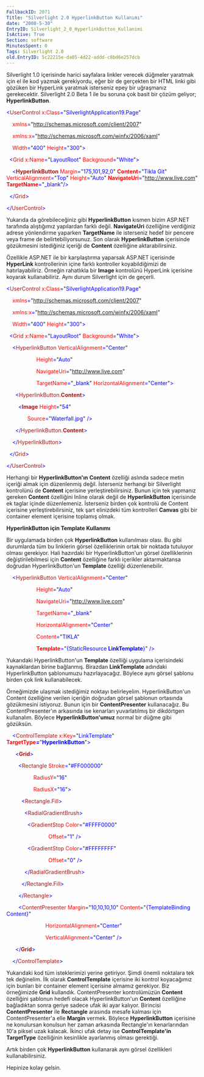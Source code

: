 ```yaml
---
FallbackID: 2071
Title: "Silverlight 2.0 HyperlinkButton Kullanımı"
date: "2008-5-30"
EntryID: Silverlight_2_0_HyperlinkButton_Kullanimi
IsActive: True
Section: software
MinutesSpent: 0
Tags: Silverlight 2.0
old.EntryID: 5c22215e-da05-4d22-addd-c8bd6e257dcb
---
```

Silverlight 1.0 içerisinde harici sayfalara linkler verecek düğmeler
yaratmak için el ile kod yazmak gerekiyordu, eğer bir de gerçekten bir
HTML linki gibi gözüken bir HyperLink yaratmak isterseniz epey bir
uğraşmanız gerekecektir. Silverlight 2.0 Beta 1 ile bu soruna çok basit
bir çözüm geliyor; **HyperlinkButton**.

<span style="color: blue;">\<</span><span
style="color: #a31515;">UserControl</span><span style="color: blue;">
</span><span style="color: red;">x:Class</span><span
style="color: blue;">=</span>"<span
style="color: blue;">SilverlightApplication19.Page</span>"

<span style="color: blue;">    </span><span
style="color: red;">xmlns</span><span
style="color: blue;">=</span>"<span
style="color: blue;">http://schemas.microsoft.com/client/2007</span>"

<span style="color: blue;">    </span><span
style="color: red;">xmlns:x</span><span
style="color: blue;">=</span>"<span
style="color: blue;">http://schemas.microsoft.com/winfx/2006/xaml</span>"

<span style="color: blue;">    </span><span
style="color: red;">Width</span><span
style="color: blue;">=</span>"<span
style="color: blue;">400</span>"<span style="color: blue;"> </span><span
style="color: red;">Height</span><span
style="color: blue;">=</span>"<span
style="color: blue;">300</span>"<span style="color: blue;">\></span>

<span style="color: blue;">  \<</span><span
style="color: #a31515;">Grid</span><span style="color: blue;">
</span><span style="color: red;">x:Name</span><span
style="color: blue;">=</span>"<span
style="color: blue;">LayoutRoot</span>"<span style="color: blue;">
</span><span style="color: red;">Background</span><span
style="color: blue;">=</span>"<span
style="color: blue;">White</span>"<span style="color: blue;">\></span>

<span style="color: blue;">    \<</span><span
style="color: #a31515;">**HyperlinkButton**</span><span
style="color: blue;"> </span><span
style="color: red;">Margin</span><span
style="color: blue;">=</span>"<span
style="color: blue;">175,101,92,0</span>"<span style="color: blue;">
</span><span style="color: red;"> **Content**</span><span
style="color: blue;">=</span>"<span style="color: blue;">Tikla
Git</span>"<span style="color: blue;"> </span><span
style="color: red;">VerticalAlignment</span><span
style="color: blue;">=</span>"<span
style="color: blue;">Top</span>"<span style="color: blue;"> </span><span
style="color: red;">Height</span><span
style="color: blue;">=</span>"<span
style="color: blue;">Auto</span>"<span style="color: blue;">
</span><span style="color: red;"> **NavigateUri**</span><span
style="color: blue;">=</span>"<span
style="color: blue;">http://www.live.com</span>"<span
style="color: blue;"> </span><span style="color: red;">
**TargetName**</span><span style="color: blue;">=</span>"<span
style="color: blue;">\_blank</span>"<span
style="color: blue;">/\></span>

<span style="color: blue;">  \</</span><span
style="color: #a31515;">Grid</span><span style="color: blue;">\></span>

<span style="color: blue;">\</</span><span
style="color: #a31515;">UserControl</span><span
style="color: blue;">\></span>

Yukarıda da görebileceğiniz gibi **HyperlinkButton** kısmen bizim
ASP.NET tarafında alıştığımız yapılardan farklı değil. **NavigateUri**
özelliğine verdiğiniz adrese yönlendirme yaparken **TargetName** ile
isterseniz hedef bir pencere veya frame de belirtebiliyorsunuz. Son
olarak **HyperlinkButton** içerisinde gözükmesini istediğiniz içeriği de
**Content** özelliğine aktarabilirsiniz.

Özellikle ASP.NET ile bir karşılaştırma yaparsak ASP.NET içerisinde
**HyperLink** kontrollerinin içine farklı kontroller koyabildiğimizi de
hatırlayabiliriz. Örneğin rahatlıkla bir **Image** kontrolünü HyperLink
içerisine koyarak kullanabiliriz. Aynı durum Silverlight için de
geçerli.

<span style="color: blue;">\<</span><span
style="color: #a31515;">UserControl</span><span style="color: blue;">
</span><span style="color: red;">x:Class</span><span
style="color: blue;">=</span>"<span
style="color: blue;">SilverlightApplication19.Page</span>"

<span style="color: blue;">    </span><span
style="color: red;">xmlns</span><span
style="color: blue;">=</span>"<span
style="color: blue;">http://schemas.microsoft.com/client/2007</span>"

<span style="color: blue;">    </span><span
style="color: red;">xmlns:x</span><span
style="color: blue;">=</span>"<span
style="color: blue;">http://schemas.microsoft.com/winfx/2006/xaml</span>"

<span style="color: blue;">    </span><span
style="color: red;">Width</span><span
style="color: blue;">=</span>"<span
style="color: blue;">400</span>"<span style="color: blue;"> </span><span
style="color: red;">Height</span><span
style="color: blue;">=</span>"<span
style="color: blue;">300</span>"<span style="color: blue;">\></span>

<span style="color: blue;">  \<</span><span
style="color: #a31515;">Grid</span><span style="color: blue;">
</span><span style="color: red;">x:Name</span><span
style="color: blue;">=</span>"<span
style="color: blue;">LayoutRoot</span>"<span style="color: blue;">
</span><span style="color: red;">Background</span><span
style="color: blue;">=</span>"<span
style="color: blue;">White</span>"<span style="color: blue;">\></span>

<span style="color: blue;">    \<</span><span
style="color: #a31515;">HyperlinkButton</span><span
style="color: blue;"> </span><span
style="color: red;">VerticalAlignment</span><span
style="color: blue;">=</span>"<span style="color: blue;">Center</span>"

<span style="color: blue;">                    </span><span
style="color: red;">Height</span><span
style="color: blue;">=</span>"<span style="color: blue;">Auto</span>"

<span style="color: blue;">                    </span><span
style="color: red;">NavigateUri</span><span
style="color: blue;">=</span>"<span
style="color: blue;">http://www.live.com</span>"

<span style="color: blue;">                    </span><span
style="color: red;">TargetName</span><span
style="color: blue;">=</span>"<span
style="color: blue;">\_blank</span>"<span style="color: blue;">
</span><span style="color: red;">HorizontalAlignment</span><span
style="color: blue;">=</span>"<span
style="color: blue;">Center</span>"<span style="color: blue;">\></span>

<span style="color: blue;">      \<</span><span
style="color: #a31515;">HyperlinkButton.**Content**</span><span
style="color: blue;">\></span>

<span style="color: blue;">        \<</span><span
style="color: #a31515;">**Image**</span><span style="color: blue;">
</span><span style="color: red;">Height</span><span
style="color: blue;">=</span>"<span style="color: blue;">54</span>"

<span style="color: blue;">              </span><span
style="color: red;">Source</span><span
style="color: blue;">=</span>"<span
style="color: blue;">Waterfall.jpg</span>"<span style="color: blue;">
/\></span>

<span style="color: blue;">      \</</span><span
style="color: #a31515;">HyperlinkButton.**Content**</span><span
style="color: blue;">\></span>

<span style="color: blue;">    \</</span><span
style="color: #a31515;">HyperlinkButton</span><span
style="color: blue;">\></span>

<span style="color: blue;">  \</</span><span
style="color: #a31515;">Grid</span><span style="color: blue;">\></span>

<span style="color: blue;">\</</span><span
style="color: #a31515;">UserControl</span><span
style="color: blue;">\></span>

Herhangi bir **HyperlinkButton'ın** **Content** özelliği aslında sadece
metin içeriği almak için düzenlenmiş değil. İsterseniz herhangi bir
Silverlight kontrolünü de **Content** içerisine yerleştirebilirsiniz.
Bunun için tek yapmanız gereken **Content** özelliğini Inline olarak
değil de **HyperlinkButton** içerisinde ek taglar içinde düzenlemeniz.
İsterseniz birden çok kontrolü de Content içerisine
yerleştirebilirsiniz, tek şart elinizdeki tüm kontrolleri **Canvas**
gibi bir container element içerisine toplamış olmak.

**HyperlinkButton için Template Kullanımı**

Bir uygulamada birden çok **HyperlinkButton** kullanılması olası. Bu
gibi durumlarda tüm bu linklerin görsel özelliklerinin ortak bir noktada
tutuluyor olması gerekiyor. Hali hazırdaki bir HyperlinkButton'un görsel
özelliklerinin değiştirilebilmesi için **Content** özelliğine farklı
içerikler aktarmaktansa doğrudan HyperlinkButton'un **Template**
özelliği düzenlenebilir.

<span style="color: blue;">    \<</span><span
style="color: #a31515;">HyperlinkButton</span><span
style="color: blue;"> </span><span
style="color: red;">VerticalAlignment</span><span
style="color: blue;">=</span>"<span style="color: blue;">Center</span>"

<span style="color: blue;">                    </span><span
style="color: red;">Height</span><span
style="color: blue;">=</span>"<span style="color: blue;">Auto</span>"

<span style="color: blue;">                    </span><span
style="color: red;">NavigateUri</span><span
style="color: blue;">=</span>"<span
style="color: blue;">http://www.live.com</span>"

<span style="color: blue;">                    </span><span
style="color: red;">TargetName</span><span
style="color: blue;">=</span>"<span style="color: blue;">\_blank</span>"

<span style="color: blue;">                    </span><span
style="color: red;">HorizontalAlignment</span><span
style="color: blue;">=</span>"<span style="color: blue;">Center</span>"

<span style="color: blue;">                    </span><span
style="color: red;">Content</span><span
style="color: blue;">=</span>"<span style="color: blue;">TIKLA</span>"

<span style="color: blue;">                    </span><span
style="color: red;"> **Template**</span><span
style="color: blue;">=</span>"<span style="color: blue;">{StaticResource
**LinkTemplate**}</span>"<span style="color: blue;"> /\></span>

Yukarıdaki HyperlinkButton'un **Template** özelliği uygulama
içerisindeki kaynaklardan birine bağlanmış. Birazdan **LinkTemplate**
adındaki HyperlinkButton şablonumuzu hazırlayacağız. Böylece aynı görsel
şablonu birden çok link kullanabilecek.

Örneğimizde ulaşmak istediğimiz noktayı belirleyelim. HyperlinkButton'un
Content özelliğine verilen içeriğin doğrudan görsel şablonun ortasında
gözükmesini istiyoruz. Bunun için bir **ContentPresenter** kullanacağız.
Bu ContentPresenter'ın arkasında ise kenarları yuvarlatılmış bir
dikdörtgen kullanalım. Böylece **HyperlinkButton'umuz** normal bir düğme
gibi gözüksün.

<span style="color: blue;">    \<</span><span
style="color: #a31515;">ControlTemplate</span><span
style="color: blue;"> </span><span style="color: red;">x:Key</span><span
style="color: blue;">=</span>"<span
style="color: blue;">LinkTemplate</span>"<span style="color: blue;">
</span><span style="color: red;"> **TargetType**</span><span
style="color: blue;">**=**</span>"<span
style="color: blue;">**HyperlinkButton**</span>"<span
style="color: blue;">\></span>

<span style="color: blue;">      \<</span><span
style="color: #a31515;">**Grid**</span><span
style="color: blue;">\></span>

<span style="color: blue;">        \<</span><span
style="color: #a31515;">Rectangle</span><span style="color: blue;">
</span><span style="color: red;">Stroke</span><span
style="color: blue;">=</span>"<span
style="color: blue;">\#FF000000</span>"

<span style="color: blue;">                  </span><span
style="color: red;">RadiusY</span><span
style="color: blue;">=</span>"<span style="color: blue;">16</span>"

<span style="color: blue;">                  </span><span
style="color: red;">RadiusX</span><span
style="color: blue;">=</span>"<span style="color: blue;">16</span>"<span
style="color: blue;">\></span>

<span style="color: blue;">          \<</span><span
style="color: #a31515;">Rectangle.Fill</span><span
style="color: blue;">\></span>

<span style="color: blue;">            \<</span><span
style="color: #a31515;">RadialGradientBrush</span><span
style="color: blue;">\></span>

<span style="color: blue;">              \<</span><span
style="color: #a31515;">GradientStop</span><span style="color: blue;">
</span><span style="color: red;">Color</span><span
style="color: blue;">=</span>"<span
style="color: blue;">\#FFFF0000</span>"

<span style="color: blue;">                            </span><span
style="color: red;">Offset</span><span
style="color: blue;">=</span>"<span style="color: blue;">1</span>"<span
style="color: blue;"> /\></span>

<span style="color: blue;">              \<</span><span
style="color: #a31515;">GradientStop</span><span style="color: blue;">
</span><span style="color: red;">Color</span><span
style="color: blue;">=</span>"<span
style="color: blue;">\#FFFFFFFF</span>"

<span style="color: blue;">                            </span><span
style="color: red;">Offset</span><span
style="color: blue;">=</span>"<span style="color: blue;">0</span>"<span
style="color: blue;"> /\></span>

<span style="color: blue;">            \</</span><span
style="color: #a31515;">RadialGradientBrush</span><span
style="color: blue;">\></span>

<span style="color: blue;">          \</</span><span
style="color: #a31515;">Rectangle.Fill</span><span
style="color: blue;">\></span>

<span style="color: blue;">        \</</span><span
style="color: #a31515;">Rectangle</span><span
style="color: blue;">\></span>

<span style="color: blue;">        \<</span><span
style="color: #a31515;">ContentPresenter</span><span
style="color: blue;"> </span><span
style="color: red;">Margin</span><span
style="color: blue;">=</span>"<span
style="color: blue;">10,10,10,10</span>"<span style="color: blue;">
</span><span style="color: red;">Content</span><span
style="color: blue;">=</span>"<span
style="color: blue;">{TemplateBinding Content}</span>"

<span style="color: blue;">                          </span><span
style="color: red;">HorizontalAlignment</span><span
style="color: blue;">=</span>"<span style="color: blue;">Center</span>"

<span style="color: blue;">                          </span><span
style="color: red;">VerticalAlignment</span><span
style="color: blue;">=</span>"<span
style="color: blue;">Center</span>"<span style="color: blue;">
/\></span>

<span style="color: blue;">      \</</span><span
style="color: #a31515;">**Grid**</span><span
style="color: blue;">\></span>

<span style="color: blue;">    \</</span><span
style="color: #a31515;">ControlTemplate</span><span
style="color: blue;">\></span>

Yukarıdaki kod tüm isteklerimizi yerine getiriyor. Şimdi önemli
noktalara tek tek değinelim. İlk olarak **ControlTemplate** içerisine
iki kontrol koyacağımız için bunları bir container element içerisine
almamız gerekiyor. Biz örneğimizde **Grid** kullandık. ContentPresenter
kontrolümüzün **Content** özelliğini şablonun hedefi olacak
HyperlinkButton'un **Content** özelliğine bağladıktan sonra geriye
sadece ufak iki ayar kalıyor. Birincisi **ContentPresenter** ile
**Rectangle** arasında mesafe kalması için ContentPresenter'a elle
**Margin** vermek. Böylece **HyperlinkButton** içerisine ne konulursan
konulsun her zaman arkasında Rectangle'ın kenarlarından 10'a piksel uzak
kalacak. İkinci ufak detay ise **ControlTemplate'in** **TargetType**
özelliğinin kesinlikle ayarlanmış olması gerektiği.

Artık birden çok **HyperlinkButton** kullanarak aynı görsel özellikleri
kullanabilirsiniz.

Hepinize kolay gelsin.


